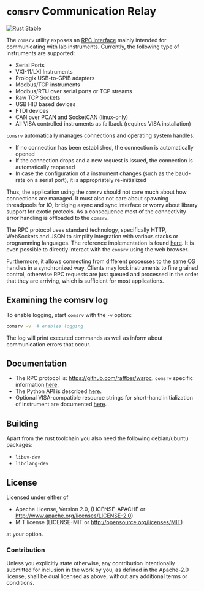 # `comsrv` Communication Relay

[![Rust Stable](https://github.com/raffber/comsrv/actions/workflows/ci.yml/badge.svg)](https://github.com/raffber/comsrv/actions/workflows/ci.yml)

The `comsrv` utility exposes an [RPC interface](https://github.com/raffber/wsrpc) mainly intended for communicating with lab instruments.
Currently, the following type of instruments are supported:

- Serial Ports
- VXI-11/LXI Instruments
- Prologix USB-to-GPIB adapters
- Modbus/TCP instruments
- Modbus/RTU over serial ports or TCP streams
- Raw TCP Sockets
- USB HID based devices
- FTDI devices
- CAN over PCAN and SocketCAN (linux-only)
- All VISA controlled instruments as fallback (requires VISA installation)

`comsrv` automatically manages connections and operating system handles:

- If no connection has been established, the connection is automatically opened
- If the connection drops and a new request is issued, the connection is automatically reopened
- In case the configuration of a instrument changes (such as the baud-rate on a serial port), it is appropriately re-initialized

Thus, the application using the `comsrv` should not care much about how connections are managed. It must also not care about spawning threadpools for IO, bridging async and sync interface or worry about library support for exotic protcols. As a consequence most of the connectivity error handling is offloaded
to the `comsrv`.

The RPC protocol uses standard technology, specifically HTTP, WebSockets and JSON to simplify integration with various stacks or programming languages. The reference implementation is found [here](https://github.com/raffber/wsrpc). It is even possible to directly interact with the `comsrv` using the web browser.

Furthermore, it allows connecting from different processes to the same OS handles in a synchronized way. Clients may lock instruments to fine grained control, otherwise RPC requests are just queued and processed in the order that they are arriving, which is sufficient for most applications.

## Examining the comsrv log

To enable logging, start `comsrv` with the `-v` option:

```sh
comsrv -v  # enables logging
```

The log will print executed commands as well as inform about communication errors that occur.

## Documentation

- The RPC protocol is: https://github.com/raffber/wsrpc. `comsrv` specific information [here](doc/rpc-protocol.md).
- The Python API is described [here](doc/python_api.md).
- Optional VISA-compatible resource strings for short-hand initialization of instrument are documented [here](doc/python_resource_strings.md).

## Building

Apart from the rust toolchain you also need the following debian/ubuntu packages:

- `libuv-dev`
- `libclang-dev`

## License

Licensed under either of

- Apache License, Version 2.0, (LICENSE-APACHE or <http://www.apache.org/licenses/LICENSE-2.0>)
- MIT license (LICENSE-MIT or <http://opensource.org/licenses/MIT>)

at your option.

### Contribution

Unless you explicitly state otherwise, any contribution intentionally submitted for inclusion in the work by you, as defined in the Apache-2.0 license, shall be dual licensed as above, without any additional terms or conditions.
